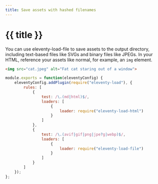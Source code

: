```yaml
---
title: Save assets with hashed filenames
---
```


# {{ title }}

You can use eleventy-load-file to save assets to the output directory, including text-based files like SVGs and binary files like JPEGs. In your HTML, reference your assets like normal, for example, an `img` element.

```html {data-file="index.html"}
<img src="cat.jpeg" alt="Fat cat staring out of a window">
```

```js {data-file=".eleventy.js"}
module.exports = function(eleventyConfig) {
    eleventyConfig.addPlugin(require("eleventy-load"), {
        rules: [
            {
                test: /\.(md|html)$/,
                loaders: [
                    {
                        loader: require("eleventy-load-html")
                    }
                ]
            },
            {
                test: /\.(avif|gif|png|jpe?g|webp)$/,
                loaders: [
                    {
                        loader: require("eleventy-load-file")
                    }
                ]
            }
        ]
    });
};
```